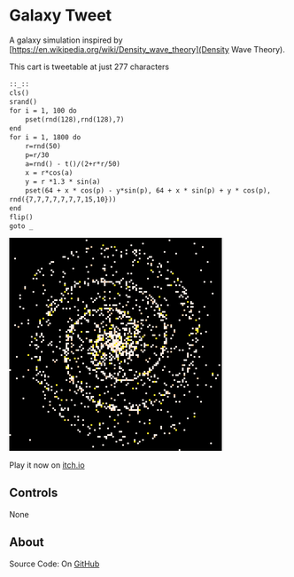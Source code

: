 # Galaxy Tweet
A galaxy simulation inspired by [https://en.wikipedia.org/wiki/Density_wave_theory](Density Wave Theory).

This cart is tweetable at just 277 characters
```
::_::
cls()
srand()
for i = 1, 100 do
	pset(rnd(128),rnd(128),7)
end
for i = 1, 1800 do
	r=rnd(50)
	p=r/30
	a=rnd() - t()/(2+r*r/50)
	x = r*cos(a)
	y = r *1.3 * sin(a)
	pset(64 + x * cos(p) - y*sin(p), 64 + x * sin(p) + y * cos(p), rnd({7,7,7,7,7,7,7,15,10}))
end
flip()
goto _
```

[![Low resolution spiral galxy](screenshots/cover.png)](https://caterpillargames.itch.io/galaxy-tweet)

Play it now on [itch.io](https://caterpillargames.itch.io/galaxy-tweet)

## Controls
None



## About


Source Code: On [GitHub](https://github.com/CaterpillarGames/pico8-games/tree/master/carts/galaxy-tweet)


